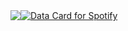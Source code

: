 <div style="display:flex;">
<img src="https://github-readme-stats.vercel.app/api?username=l-doppel-lucas&show_icons=true&hide_border=false&line_height=20&title_color=2d5ded&show_owner=trues&hide_rank=true&number_format=long&hide=stars">
<br><br/><br/>
<a href="https://data-card-for-spotify.herokuapp.com/card?user_id=l-doppel-lucas">
  <img src="https://data-card-for-spotify.herokuapp.com/api/card?user_id=l-doppel-lucas" alt="Data Card for Spotify">
</a>
